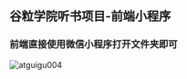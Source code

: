 ## 谷粒学院听书项目-前端小程序

### 前端直接使用微信小程序打开文件夹即可

![atguigu004](https://github.com/thecyberfrank/mp-weixin/assets/148995949/5f48d88e-8db3-4ba4-b115-c5b92b8c31c6)
